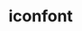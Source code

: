 # iconfont

<i class="fa-1x fa-solid fa-house-chimney-heart"></i>
<i class="fa-2x fa-regular fa-house-chimney-heart"></i>
<i class="fa-3x fa-light fa-house-chimney-heart"></i>
<i class="fa-4x fa-thin fa-house-chimney-heart"></i>
<i class="fa-5x fa-duotone fa-house-chimney-heart"></i>
